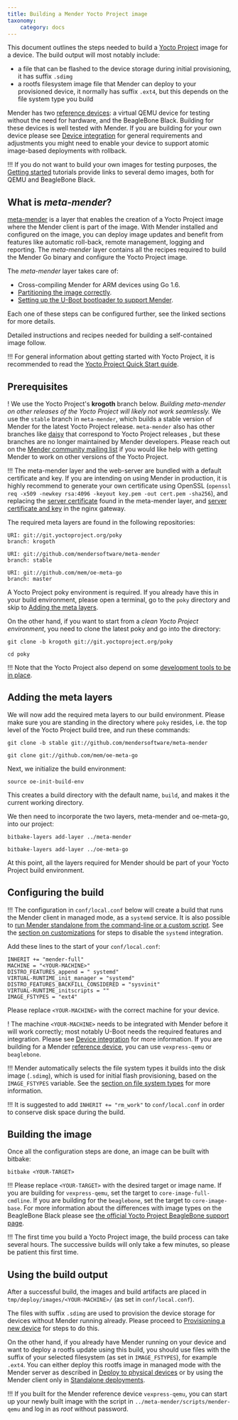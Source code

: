 ```yaml
---
title: Building a Mender Yocto Project image
taxonomy:
    category: docs
---
```


This document outlines the steps needed to build a [Yocto Project](https://www.yoctoproject.org/?target=_blank) image for a device.
The build output will most notably include:
* a file that can be flashed to the device storage during initial provisioning, it has suffix `.sdimg`
* a rootfs filesystem image file that Mender can deploy to your provisioned device, it normally has suffix `.ext4`, but this depends on the file system type you build

Mender has two [reference devices](../../Getting-started/What-is-Mender#mender-reference-devices): a virtual QEMU device for testing without the need for hardware, and the BeagleBone Black.
Building for these devices is well tested with Mender. If you are building for your own device
please see [Device integration](../../Devices) for general requirements and adjustments you might need
to enable your device to support atomic image-based deployments with rollback.

!!! If you do not want to build your own images for testing purposes, the [Getting started](../../Getting-started) tutorials provide links to several demo images, both for QEMU and BeagleBone Black.

## What is *meta-mender*?

[meta-mender](https://github.com/mendersoftware/meta-mender?target=_blank) is a layer that enables the creation of a Yocto Project image where the Mender client is part of the image. With Mender installed and configured on the image, you can deploy image updates and benefit from features like automatic roll-back, remote management, logging and reporting. The *meta-mender* layer contains all the recipes required to build the Mender Go binary and configure the Yocto Project image.

The *meta-mender* layer takes care of:

* Cross-compiling Mender for ARM devices using Go 1.6.
* [Partitioning the image correctly](../../Devices/Partition-layout).
* [Setting up the U-Boot bootloader to support Mender](../../Devices/Integrating-with-U-Boot).

Each one of these steps can be configured further, see the linked sections for more details.

Detailed instructions and recipes needed for building a self-contained image follow.


!!! For general information about getting started with Yocto Project, it is recommended to read the [Yocto Project Quick Start guide](http://www.yoctoproject.org/docs/2.2/yocto-project-qs/yocto-project-qs.html?target=_blank).

## Prerequisites

! We use the Yocto Project's **krogoth** branch below. *Building meta-mender on other releases of the Yocto Project will likely not work seamlessly.* We use the `stable` branch in `meta-mender`, which builds a stable version of Mender for the latest Yocto Project release. `meta-mender` also has other branches like [daisy](https://github.com/mendersoftware/meta-mender/tree/daisy?target=_blank) that correspond to Yocto Project releases , but these branches are no longer maintained by Mender developers. Please reach out on the [Mender community mailing list](https://groups.google.com/a/lists.mender.io/forum?target=_blank#!forum/mender) if you would like help with getting Mender to work on other versions of the Yocto Project.


!!! The meta-mender layer and the web-server are bundled with a default certificate and key. If you are intending on using Mender in production, it is highly recommend to generate your own certificate using OpenSSL (`openssl req -x509 -newkey rsa:4096 -keyout key.pem -out cert.pem -sha256`), and replacing the [server certificate](https://github.com/mendersoftware/meta-mender/tree/master/recipes-mender/mender/files) found in the meta-mender layer, and [server certificate and key](https://github.com/mendersoftware/mender-api-gateway-docker/tree/master/cert) in the nginx gateway.

The required meta layers are found in the following repositories:

```
URI: git://git.yoctoproject.org/poky
branch: krogoth

URI: git://github.com/mendersoftware/meta-mender
branch: stable

URI: git://github.com/mem/oe-meta-go
branch: master
```

A Yocto Project poky environment is required. If you already have 
this in your build environment, please open a terminal, go to the `poky`
directory and skip to [Adding the meta layers](#adding-the-meta-layers).


On the other hand, if you want to start from a *clean Yocto Project environment*,
you need to clone the latest poky and go into the directory:

```
git clone -b krogoth git://git.yoctoproject.org/poky
```

```
cd poky
```

!!! Note that the Yocto Project also depend on some [development tools to be in place](http://www.yoctoproject.org/docs/2.2/yocto-project-qs/yocto-project-qs.html?target=_blank#packages).

## Adding the meta layers

We will now add the required meta layers to our build environment.
Please make sure you are standing in the directory where `poky` resides,
i.e. the top level of the Yocto Project build tree, and run these commands:

```
git clone -b stable git://github.com/mendersoftware/meta-mender
```
```
git clone git://github.com/mem/oe-meta-go
```


Next, we initialize the build environment:

```
source oe-init-build-env
```

This creates a build directory with the default name, ```build```, and makes it the
current working directory.

We then need to incorporate the two layers, meta-mender and oe-meta-go, into
our project:

```
bitbake-layers add-layer ../meta-mender
```
```
bitbake-layers add-layer ../oe-meta-go
```

At this point, all the layers required for Mender should be
part of your Yocto Project build environment.


## Configuring the build

!!! The configuration in `conf/local.conf` below will create a build that runs the Mender client in managed mode, as a `systemd` service. It is also possible to [run Mender standalone from the command-line or a custom script](../../Architecture/overview#modes-of-operation). See the [section on customizations](../Build-customizations#disabling-mender-as-a-system-service) for steps to disable the `systemd` integration.

Add these lines to the start of your `conf/local.conf`:

```
INHERIT += "mender-full"
MACHINE = "<YOUR-MACHINE>"
DISTRO_FEATURES_append = " systemd"
VIRTUAL-RUNTIME_init_manager = "systemd"
DISTRO_FEATURES_BACKFILL_CONSIDERED = "sysvinit"
VIRTUAL-RUNTIME_initscripts = ""
IMAGE_FSTYPES = "ext4"
```

Please replace `<YOUR-MACHINE>` with the correct machine for your device.

! The machine `<YOUR-MACHINE>` needs to be integrated with Mender before it will work correctly; most notably U-Boot needs the required features and integration. Please see [Device integration](../../Devices) for more information. If you are building for a Mender [reference device](../../Getting-started/What-is-Mender#mender-reference-devices), you can use `vexpress-qemu` or `beaglebone`. 

!!! Mender automatically selects the file system types it builds into the disk image (`.sdimg`), which is used for initial flash provisioning, based on the `IMAGE_FSTYPES` variable. See the [section on file system types](../../Devices/Partition-layout#file-system-types) for more information.

!!! It is suggested to add ```INHERIT += "rm_work"``` to ```conf/local.conf``` in order to conserve disk space during the build.


## Building the image

Once all the configuration steps are done, an image can be built with bitbake:

```
bitbake <YOUR-TARGET>
```

!!! Please replace `<YOUR-TARGET>` with the desired target or image name. If you are building for `vexpress-qemu`, set the target to `core-image-full-cmdline`. If you are building for the `beaglebone`, set the target to `core-image-base`. For more information about the differences with image types on the BeagleBone Black please see [the official Yocto Project BeagleBone support page](https://www.yoctoproject.org/downloads/bsps/krogoth21/beaglebone?target=_blank).

!!! The first time you build a Yocto Project image, the build process can take several hours. The successive builds will only take a few minutes, so please be patient this first time.


## Using the build output

After a successful build, the images and build artifacts are placed in `tmp/deploy/images/<YOUR-MACHINE>/`
(as set in `conf/local.conf`).

The files with suffix `.sdimg` are used to provision the device storage for devices without
Mender running already. Please proceed to [Provisioning a new device](../Provisioning-a-new-device)
for steps to do this.

On the other hand, if you already have Mender running on your device and want to deploy a rootfs update
using this build, you should use files with the suffix of your selected filesystem
(as set in `IMAGE_FSTYPES`), for example `.ext4`. You can either deploy this rootfs
image in managed mode with the Mender server as described in [Deploy to physical devices](../../Getting-started/Deploy-to-physical-devices)
or by using the Mender client only in [Standalone deployments](../../Getting-started/Standalone-deployments).

!!! If you built for the Mender reference device `vexpress-qemu`, you can start up your newly built image with the script in `../meta-mender/scripts/mender-qemu` and log in as *root* without password.
